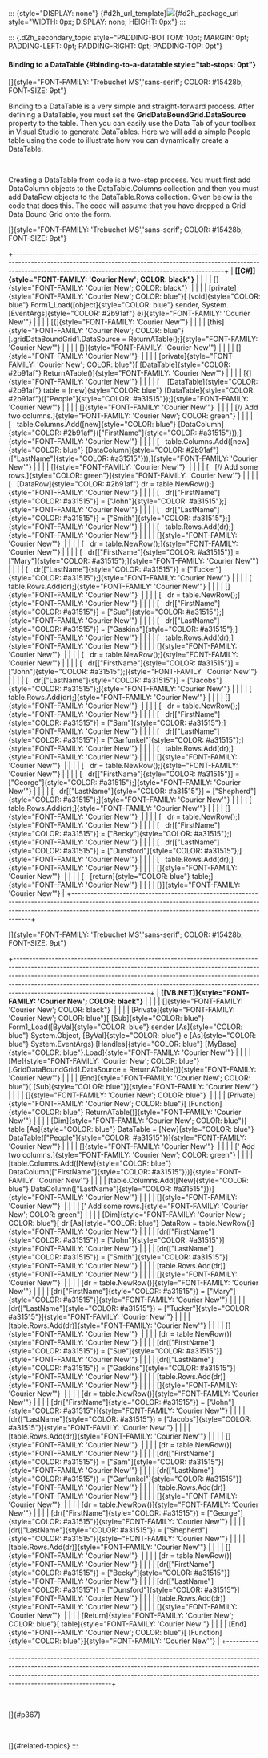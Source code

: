 ::: {style="DISPLAY: none"}
[](ms-xhelp:///?Id=d2h_url_template){#d2h_url_template}![](!package_url!){#d2h_package_url style="WIDTH: 0px; DISPLAY: none; HEIGHT: 0px"}
:::

::: {.d2h_secondary_topic style="PADDING-BOTTOM: 10pt; MARGIN: 0pt; PADDING-LEFT: 0pt; PADDING-RIGHT: 0pt; PADDING-TOP: 0pt"}
#### Binding to a DataTable {#binding-to-a-datatable style="tab-stops: 0pt"}

[]{style="FONT-FAMILY: 'Trebuchet MS','sans-serif'; COLOR: #15428b; FONT-SIZE: 9pt"} 

Binding to a DataTable is a very simple and straight-forward process. After defining a DataTable, you must set the **GridDataBoundGrid.DataSource** property to the table. Then you can easily use the Data Tab of your toolbox in Visual Studio to generate DataTables. Here we will add a simple People table using the code to illustrate how you can dynamically create a DataTable.

 

Creating a DataTable from code is a two-step process. You must first add DataColumn objects to the DataTable.Columns collection and then you must add DataRow objects to the DataTable.Rows collection. Given below is the code that does this. The code will assume that you have dropped a Grid Data Bound Grid onto the form.

[]{style="FONT-FAMILY: 'Trebuchet MS','sans-serif'; COLOR: #15428b; FONT-SIZE: 9pt"} 

+-----------------------------------------------------------------------------------------------------------------------------------------------------------------------------------------------------------------------------+
| **[\[C#\]]{style="FONT-FAMILY: 'Courier New'; COLOR: black"}**                                                                                                                                                              |
|                                                                                                                                                                                                                             |
| []{style="FONT-FAMILY: 'Courier New'; COLOR: black"}                                                                                                                                                                        |
|                                                                                                                                                                                                                             |
| [private]{style="FONT-FAMILY: 'Courier New'; COLOR: blue"}[ [void]{style="COLOR: blue"} Form1_Load([object]{style="COLOR: blue"} sender, System.[EventArgs]{style="COLOR: #2b91af"} e)]{style="FONT-FAMILY: 'Courier New'"} |
|                                                                                                                                                                                                                             |
| [{]{style="FONT-FAMILY: 'Courier New'"}                                                                                                                                                                                     |
|                                                                                                                                                                                                                             |
| [this]{style="FONT-FAMILY: 'Courier New'; COLOR: blue"}[.gridDataBoundGrid1.DataSource = ReturnATable();]{style="FONT-FAMILY: 'Courier New'"}                                                                               |
|                                                                                                                                                                                                                             |
| [}]{style="FONT-FAMILY: 'Courier New'"}                                                                                                                                                                                     |
|                                                                                                                                                                                                                             |
| []{style="FONT-FAMILY: 'Courier New'"}                                                                                                                                                                                      |
|                                                                                                                                                                                                                             |
| [private]{style="FONT-FAMILY: 'Courier New'; COLOR: blue"}[ [DataTable]{style="COLOR: #2b91af"} ReturnATable()]{style="FONT-FAMILY: 'Courier New'"}                                                                         |
|                                                                                                                                                                                                                             |
| [{]{style="FONT-FAMILY: 'Courier New'"}                                                                                                                                                                                     |
|                                                                                                                                                                                                                             |
| [    [DataTable]{style="COLOR: #2b91af"} table = [new]{style="COLOR: blue"} [DataTable]{style="COLOR: #2b91af"}([\"People\"]{style="COLOR: #a31515"});]{style="FONT-FAMILY: 'Courier New'"}                                 |
|                                                                                                                                                                                                                             |
| []{style="FONT-FAMILY: 'Courier New'"}                                                                                                                                                                                      |
|                                                                                                                                                                                                                             |
| [// Add two columns.]{style="FONT-FAMILY: 'Courier New'; COLOR: green"}                                                                                                                                                     |
|                                                                                                                                                                                                                             |
| [   table.Columns.Add([new]{style="COLOR: blue"} [DataColumn]{style="COLOR: #2b91af"}([\"FirstName\"]{style="COLOR: #a31515"}));]{style="FONT-FAMILY: 'Courier New'"}                                                       |
|                                                                                                                                                                                                                             |
| [   table.Columns.Add([new]{style="COLOR: blue"} [DataColumn]{style="COLOR: #2b91af"}([\"LastName\"]{style="COLOR: #a31515"}));]{style="FONT-FAMILY: 'Courier New'"}                                                        |
|                                                                                                                                                                                                                             |
| []{style="FONT-FAMILY: 'Courier New'"}                                                                                                                                                                                      |
|                                                                                                                                                                                                                             |
| [   [// Add some rows.]{style="COLOR: green"}]{style="FONT-FAMILY: 'Courier New'"}                                                                                                                                          |
|                                                                                                                                                                                                                             |
| [   [DataRow]{style="COLOR: #2b91af"} dr = table.NewRow();]{style="FONT-FAMILY: 'Courier New'"}                                                                                                                             |
|                                                                                                                                                                                                                             |
| [   dr\[[\"FirstName\"]{style="COLOR: #a31515"}\] = [\"John\"]{style="COLOR: #a31515"};]{style="FONT-FAMILY: 'Courier New'"}                                                                                                |
|                                                                                                                                                                                                                             |
| [   dr\[[\"LastName\"]{style="COLOR: #a31515"}\] = [\"Smith\"]{style="COLOR: #a31515"};]{style="FONT-FAMILY: 'Courier New'"}                                                                                                |
|                                                                                                                                                                                                                             |
| [   table.Rows.Add(dr);]{style="FONT-FAMILY: 'Courier New'"}                                                                                                                                                                |
|                                                                                                                                                                                                                             |
| []{style="FONT-FAMILY: 'Courier New'"}                                                                                                                                                                                      |
|                                                                                                                                                                                                                             |
| [   dr = table.NewRow();]{style="FONT-FAMILY: 'Courier New'"}                                                                                                                                                               |
|                                                                                                                                                                                                                             |
| [   dr\[[\"FirstName\"]{style="COLOR: #a31515"}\] = [\"Mary\"]{style="COLOR: #a31515"};]{style="FONT-FAMILY: 'Courier New'"}                                                                                                |
|                                                                                                                                                                                                                             |
| [   dr\[[\"LastName\"]{style="COLOR: #a31515"}\] = [\"Tucker\"]{style="COLOR: #a31515"};]{style="FONT-FAMILY: 'Courier New'"}                                                                                               |
|                                                                                                                                                                                                                             |
| [   table.Rows.Add(dr);]{style="FONT-FAMILY: 'Courier New'"}                                                                                                                                                                |
|                                                                                                                                                                                                                             |
| []{style="FONT-FAMILY: 'Courier New'"}                                                                                                                                                                                      |
|                                                                                                                                                                                                                             |
| [   dr = table.NewRow();]{style="FONT-FAMILY: 'Courier New'"}                                                                                                                                                               |
|                                                                                                                                                                                                                             |
| [   dr\[[\"FirstName\"]{style="COLOR: #a31515"}\] = [\"Sue\"]{style="COLOR: #a31515"};]{style="FONT-FAMILY: 'Courier New'"}                                                                                                 |
|                                                                                                                                                                                                                             |
| [   dr\[[\"LastName\"]{style="COLOR: #a31515"}\] = [\"Gaskins\"]{style="COLOR: #a31515"};]{style="FONT-FAMILY: 'Courier New'"}                                                                                              |
|                                                                                                                                                                                                                             |
| [   table.Rows.Add(dr);]{style="FONT-FAMILY: 'Courier New'"}                                                                                                                                                                |
|                                                                                                                                                                                                                             |
| []{style="FONT-FAMILY: 'Courier New'"}                                                                                                                                                                                      |
|                                                                                                                                                                                                                             |
| [   dr = table.NewRow();]{style="FONT-FAMILY: 'Courier New'"}                                                                                                                                                               |
|                                                                                                                                                                                                                             |
| [   dr\[[\"FirstName\"]{style="COLOR: #a31515"}\] = [\"John\"]{style="COLOR: #a31515"};]{style="FONT-FAMILY: 'Courier New'"}                                                                                                |
|                                                                                                                                                                                                                             |
| [   dr\[[\"LastName\"]{style="COLOR: #a31515"}\] = [\"Jacobs\"]{style="COLOR: #a31515"};]{style="FONT-FAMILY: 'Courier New'"}                                                                                               |
|                                                                                                                                                                                                                             |
| [   table.Rows.Add(dr);]{style="FONT-FAMILY: 'Courier New'"}                                                                                                                                                                |
|                                                                                                                                                                                                                             |
| []{style="FONT-FAMILY: 'Courier New'"}                                                                                                                                                                                      |
|                                                                                                                                                                                                                             |
| [   dr = table.NewRow();]{style="FONT-FAMILY: 'Courier New'"}                                                                                                                                                               |
|                                                                                                                                                                                                                             |
| [   dr\[[\"FirstName\"]{style="COLOR: #a31515"}\] = [\"Sam\"]{style="COLOR: #a31515"};]{style="FONT-FAMILY: 'Courier New'"}                                                                                                 |
|                                                                                                                                                                                                                             |
| [   dr\[[\"LastName\"]{style="COLOR: #a31515"}\] = [\"Garfunkel\"]{style="COLOR: #a31515"};]{style="FONT-FAMILY: 'Courier New'"}                                                                                            |
|                                                                                                                                                                                                                             |
| [   table.Rows.Add(dr);]{style="FONT-FAMILY: 'Courier New'"}                                                                                                                                                                |
|                                                                                                                                                                                                                             |
| []{style="FONT-FAMILY: 'Courier New'"}                                                                                                                                                                                      |
|                                                                                                                                                                                                                             |
| [   dr = table.NewRow();]{style="FONT-FAMILY: 'Courier New'"}                                                                                                                                                               |
|                                                                                                                                                                                                                             |
| [   dr\[[\"FirstName\"]{style="COLOR: #a31515"}\] = [\"George\"]{style="COLOR: #a31515"};]{style="FONT-FAMILY: 'Courier New'"}                                                                                              |
|                                                                                                                                                                                                                             |
| [   dr\[[\"LastName\"]{style="COLOR: #a31515"}\] = [\"Shepherd\"]{style="COLOR: #a31515"};]{style="FONT-FAMILY: 'Courier New'"}                                                                                             |
|                                                                                                                                                                                                                             |
| [   table.Rows.Add(dr);]{style="FONT-FAMILY: 'Courier New'"}                                                                                                                                                                |
|                                                                                                                                                                                                                             |
| []{style="FONT-FAMILY: 'Courier New'"}                                                                                                                                                                                      |
|                                                                                                                                                                                                                             |
| [   dr = table.NewRow();]{style="FONT-FAMILY: 'Courier New'"}                                                                                                                                                               |
|                                                                                                                                                                                                                             |
| [   dr\[[\"FirstName\"]{style="COLOR: #a31515"}\] = [\"Becky\"]{style="COLOR: #a31515"};]{style="FONT-FAMILY: 'Courier New'"}                                                                                               |
|                                                                                                                                                                                                                             |
| [   dr\[[\"LastName\"]{style="COLOR: #a31515"}\] = [\"Dunsford\"]{style="COLOR: #a31515"};]{style="FONT-FAMILY: 'Courier New'"}                                                                                             |
|                                                                                                                                                                                                                             |
| [   table.Rows.Add(dr);]{style="FONT-FAMILY: 'Courier New'"}                                                                                                                                                                |
|                                                                                                                                                                                                                             |
| []{style="FONT-FAMILY: 'Courier New'"}                                                                                                                                                                                      |
|                                                                                                                                                                                                                             |
| [   [return]{style="COLOR: blue"} table;]{style="FONT-FAMILY: 'Courier New'"}                                                                                                                                               |
|                                                                                                                                                                                                                             |
| [}]{style="FONT-FAMILY: 'Courier New'"}                                                                                                                                                                                     |
+-----------------------------------------------------------------------------------------------------------------------------------------------------------------------------------------------------------------------------+

[]{style="FONT-FAMILY: 'Trebuchet MS','sans-serif'; COLOR: #15428b; FONT-SIZE: 9pt"} 

+------------------------------------------------------------------------------------------------------------------------------------------------------------------------------------------------------------------------------------------------------------------------------------------------------------------------------------------------------------------+
| **[\[VB.NET\]]{style="FONT-FAMILY: 'Courier New'; COLOR: black"}**                                                                                                                                                                                                                                                                                               |
|                                                                                                                                                                                                                                                                                                                                                                  |
| []{style="FONT-FAMILY: 'Courier New'; COLOR: black"}                                                                                                                                                                                                                                                                                                             |
|                                                                                                                                                                                                                                                                                                                                                                  |
| [Private]{style="FONT-FAMILY: 'Courier New'; COLOR: blue"}[ [Sub]{style="COLOR: blue"} Form1_Load([ByVal]{style="COLOR: blue"} sender [As]{style="COLOR: blue"} System.Object, [ByVal]{style="COLOR: blue"} e [As]{style="COLOR: blue"} System.EventArgs) [Handles]{style="COLOR: blue"} [MyBase]{style="COLOR: blue"}.Load]{style="FONT-FAMILY: 'Courier New'"} |
|                                                                                                                                                                                                                                                                                                                                                                  |
| [Me]{style="FONT-FAMILY: 'Courier New'; COLOR: blue"}[.GridDataBoundGrid1.DataSource = ReturnATable()]{style="FONT-FAMILY: 'Courier New'"}                                                                                                                                                                                                                       |
|                                                                                                                                                                                                                                                                                                                                                                  |
| [End]{style="FONT-FAMILY: 'Courier New'; COLOR: blue"}[ [Sub]{style="COLOR: blue"}]{style="FONT-FAMILY: 'Courier New'"}                                                                                                                                                                                                                                          |
|                                                                                                                                                                                                                                                                                                                                                                  |
| []{style="FONT-FAMILY: 'Courier New'; COLOR: blue"}                                                                                                                                                                                                                                                                                                              |
|                                                                                                                                                                                                                                                                                                                                                                  |
| [Private]{style="FONT-FAMILY: 'Courier New'; COLOR: blue"}[ [Function]{style="COLOR: blue"} ReturnATable()]{style="FONT-FAMILY: 'Courier New'"}                                                                                                                                                                                                                  |
|                                                                                                                                                                                                                                                                                                                                                                  |
| [Dim]{style="FONT-FAMILY: 'Courier New'; COLOR: blue"}[ table [As]{style="COLOR: blue"} DataTable = [New]{style="COLOR: blue"} DataTable([\"People\"]{style="COLOR: #a31515"})]{style="FONT-FAMILY: 'Courier New'"}                                                                                                                                              |
|                                                                                                                                                                                                                                                                                                                                                                  |
| []{style="FONT-FAMILY: 'Courier New'"}                                                                                                                                                                                                                                                                                                                           |
|                                                                                                                                                                                                                                                                                                                                                                  |
| [\' Add two columns.]{style="FONT-FAMILY: 'Courier New'; COLOR: green"}                                                                                                                                                                                                                                                                                          |
|                                                                                                                                                                                                                                                                                                                                                                  |
| [table.Columns.Add([New]{style="COLOR: blue"} DataColumn([\"FirstName\"]{style="COLOR: #a31515"}))]{style="FONT-FAMILY: 'Courier New'"}                                                                                                                                                                                                                          |
|                                                                                                                                                                                                                                                                                                                                                                  |
| [table.Columns.Add([New]{style="COLOR: blue"} DataColumn([\"LastName\"]{style="COLOR: #a31515"}))]{style="FONT-FAMILY: 'Courier New'"}                                                                                                                                                                                                                           |
|                                                                                                                                                                                                                                                                                                                                                                  |
| []{style="FONT-FAMILY: 'Courier New'"}                                                                                                                                                                                                                                                                                                                           |
|                                                                                                                                                                                                                                                                                                                                                                  |
| [\' Add some rows.]{style="FONT-FAMILY: 'Courier New'; COLOR: green"}                                                                                                                                                                                                                                                                                            |
|                                                                                                                                                                                                                                                                                                                                                                  |
| [Dim]{style="FONT-FAMILY: 'Courier New'; COLOR: blue"}[ dr [As]{style="COLOR: blue"} DataRow = table.NewRow()]{style="FONT-FAMILY: 'Courier New'"}                                                                                                                                                                                                               |
|                                                                                                                                                                                                                                                                                                                                                                  |
| [dr([\"FirstName\"]{style="COLOR: #a31515"}) = [\"John\"]{style="COLOR: #a31515"}]{style="FONT-FAMILY: 'Courier New'"}                                                                                                                                                                                                                                           |
|                                                                                                                                                                                                                                                                                                                                                                  |
| [dr([\"LastName\"]{style="COLOR: #a31515"}) = [\"Smith\"]{style="COLOR: #a31515"}]{style="FONT-FAMILY: 'Courier New'"}                                                                                                                                                                                                                                           |
|                                                                                                                                                                                                                                                                                                                                                                  |
| [table.Rows.Add(dr)]{style="FONT-FAMILY: 'Courier New'"}                                                                                                                                                                                                                                                                                                         |
|                                                                                                                                                                                                                                                                                                                                                                  |
| []{style="FONT-FAMILY: 'Courier New'"}                                                                                                                                                                                                                                                                                                                           |
|                                                                                                                                                                                                                                                                                                                                                                  |
| [dr = table.NewRow()]{style="FONT-FAMILY: 'Courier New'"}                                                                                                                                                                                                                                                                                                        |
|                                                                                                                                                                                                                                                                                                                                                                  |
| [dr([\"FirstName\"]{style="COLOR: #a31515"}) = [\"Mary\"]{style="COLOR: #a31515"}]{style="FONT-FAMILY: 'Courier New'"}                                                                                                                                                                                                                                           |
|                                                                                                                                                                                                                                                                                                                                                                  |
| [dr([\"LastName\"]{style="COLOR: #a31515"}) = [\"Tucker\"]{style="COLOR: #a31515"}]{style="FONT-FAMILY: 'Courier New'"}                                                                                                                                                                                                                                          |
|                                                                                                                                                                                                                                                                                                                                                                  |
| [table.Rows.Add(dr)]{style="FONT-FAMILY: 'Courier New'"}                                                                                                                                                                                                                                                                                                         |
|                                                                                                                                                                                                                                                                                                                                                                  |
| []{style="FONT-FAMILY: 'Courier New'"}                                                                                                                                                                                                                                                                                                                           |
|                                                                                                                                                                                                                                                                                                                                                                  |
| [dr = table.NewRow()]{style="FONT-FAMILY: 'Courier New'"}                                                                                                                                                                                                                                                                                                        |
|                                                                                                                                                                                                                                                                                                                                                                  |
| [dr([\"FirstName\"]{style="COLOR: #a31515"}) = [\"Sue\"]{style="COLOR: #a31515"}]{style="FONT-FAMILY: 'Courier New'"}                                                                                                                                                                                                                                            |
|                                                                                                                                                                                                                                                                                                                                                                  |
| [dr([\"LastName\"]{style="COLOR: #a31515"}) = [\"Gaskins\"]{style="COLOR: #a31515"}]{style="FONT-FAMILY: 'Courier New'"}                                                                                                                                                                                                                                         |
|                                                                                                                                                                                                                                                                                                                                                                  |
| [table.Rows.Add(dr)]{style="FONT-FAMILY: 'Courier New'"}                                                                                                                                                                                                                                                                                                         |
|                                                                                                                                                                                                                                                                                                                                                                  |
| []{style="FONT-FAMILY: 'Courier New'"}                                                                                                                                                                                                                                                                                                                           |
|                                                                                                                                                                                                                                                                                                                                                                  |
| [dr = table.NewRow()]{style="FONT-FAMILY: 'Courier New'"}                                                                                                                                                                                                                                                                                                        |
|                                                                                                                                                                                                                                                                                                                                                                  |
| [dr([\"FirstName\"]{style="COLOR: #a31515"}) = [\"John\"]{style="COLOR: #a31515"}]{style="FONT-FAMILY: 'Courier New'"}                                                                                                                                                                                                                                           |
|                                                                                                                                                                                                                                                                                                                                                                  |
| [dr([\"LastName\"]{style="COLOR: #a31515"}) = [\"Jacobs\"]{style="COLOR: #a31515"}]{style="FONT-FAMILY: 'Courier New'"}                                                                                                                                                                                                                                          |
|                                                                                                                                                                                                                                                                                                                                                                  |
| [table.Rows.Add(dr)]{style="FONT-FAMILY: 'Courier New'"}                                                                                                                                                                                                                                                                                                         |
|                                                                                                                                                                                                                                                                                                                                                                  |
| []{style="FONT-FAMILY: 'Courier New'"}                                                                                                                                                                                                                                                                                                                           |
|                                                                                                                                                                                                                                                                                                                                                                  |
| [dr = table.NewRow()]{style="FONT-FAMILY: 'Courier New'"}                                                                                                                                                                                                                                                                                                        |
|                                                                                                                                                                                                                                                                                                                                                                  |
| [dr([\"FirstName\"]{style="COLOR: #a31515"}) = [\"Sam\"]{style="COLOR: #a31515"}]{style="FONT-FAMILY: 'Courier New'"}                                                                                                                                                                                                                                            |
|                                                                                                                                                                                                                                                                                                                                                                  |
| [dr([\"LastName\"]{style="COLOR: #a31515"}) = [\"Garfunkel\"]{style="COLOR: #a31515"}]{style="FONT-FAMILY: 'Courier New'"}                                                                                                                                                                                                                                       |
|                                                                                                                                                                                                                                                                                                                                                                  |
| [table.Rows.Add(dr)]{style="FONT-FAMILY: 'Courier New'"}                                                                                                                                                                                                                                                                                                         |
|                                                                                                                                                                                                                                                                                                                                                                  |
| []{style="FONT-FAMILY: 'Courier New'"}                                                                                                                                                                                                                                                                                                                           |
|                                                                                                                                                                                                                                                                                                                                                                  |
| [dr = table.NewRow()]{style="FONT-FAMILY: 'Courier New'"}                                                                                                                                                                                                                                                                                                        |
|                                                                                                                                                                                                                                                                                                                                                                  |
| [dr([\"FirstName\"]{style="COLOR: #a31515"}) = [\"George\"]{style="COLOR: #a31515"}]{style="FONT-FAMILY: 'Courier New'"}                                                                                                                                                                                                                                         |
|                                                                                                                                                                                                                                                                                                                                                                  |
| [dr([\"LastName\"]{style="COLOR: #a31515"}) = [\"Shepherd\"]{style="COLOR: #a31515"}]{style="FONT-FAMILY: 'Courier New'"}                                                                                                                                                                                                                                        |
|                                                                                                                                                                                                                                                                                                                                                                  |
| [table.Rows.Add(dr)]{style="FONT-FAMILY: 'Courier New'"}                                                                                                                                                                                                                                                                                                         |
|                                                                                                                                                                                                                                                                                                                                                                  |
| []{style="FONT-FAMILY: 'Courier New'"}                                                                                                                                                                                                                                                                                                                           |
|                                                                                                                                                                                                                                                                                                                                                                  |
| [dr = table.NewRow()]{style="FONT-FAMILY: 'Courier New'"}                                                                                                                                                                                                                                                                                                        |
|                                                                                                                                                                                                                                                                                                                                                                  |
| [dr([\"FirstName\"]{style="COLOR: #a31515"}) = [\"Becky\"]{style="COLOR: #a31515"}]{style="FONT-FAMILY: 'Courier New'"}                                                                                                                                                                                                                                          |
|                                                                                                                                                                                                                                                                                                                                                                  |
| [dr([\"LastName\"]{style="COLOR: #a31515"}) = [\"Dunsford\"]{style="COLOR: #a31515"}]{style="FONT-FAMILY: 'Courier New'"}                                                                                                                                                                                                                                        |
|                                                                                                                                                                                                                                                                                                                                                                  |
| [table.Rows.Add(dr)]{style="FONT-FAMILY: 'Courier New'"}                                                                                                                                                                                                                                                                                                         |
|                                                                                                                                                                                                                                                                                                                                                                  |
| []{style="FONT-FAMILY: 'Courier New'"}                                                                                                                                                                                                                                                                                                                           |
|                                                                                                                                                                                                                                                                                                                                                                  |
| [Return]{style="FONT-FAMILY: 'Courier New'; COLOR: blue"}[ table]{style="FONT-FAMILY: 'Courier New'"}                                                                                                                                                                                                                                                            |
|                                                                                                                                                                                                                                                                                                                                                                  |
| [End]{style="FONT-FAMILY: 'Courier New'; COLOR: blue"}[ [Function]{style="COLOR: blue"}]{style="FONT-FAMILY: 'Courier New'"}                                                                                                                                                                                                                                     |
+------------------------------------------------------------------------------------------------------------------------------------------------------------------------------------------------------------------------------------------------------------------------------------------------------------------------------------------------------------------+

 

[]{#p367} 

 

[]{#related-topics}
:::

